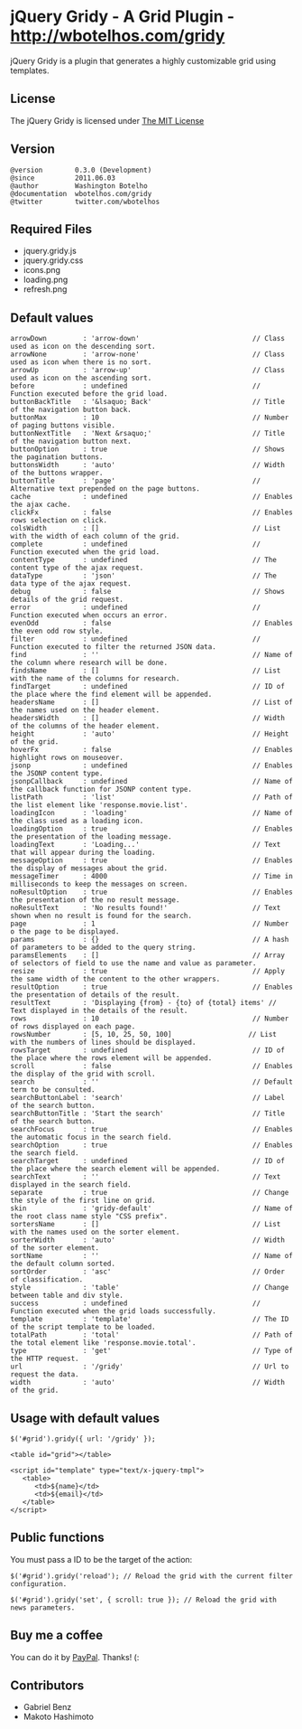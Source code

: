 # jQuery Gridy - A Grid Plugin - http://wbotelhos.com/gridy

jQuery Gridy is a plugin that generates a highly customizable grid using templates.

## License

The jQuery Gridy is licensed under [The MIT License](http://www.opensource.org/licenses/mit-license.php)

## Version

	@version        0.3.0 (Development)
	@since          2011.06.03
	@author         Washington Botelho
	@documentation  wbotelhos.com/gridy
	@twitter        twitter.com/wbotelhos

## Required Files

+ jquery.gridy.js
+ jquery.gridy.css
+ icons.png
+ loading.png
+ refresh.png

## Default values

	arrowDown         : 'arrow-down'                            // Class used as icon on the descending sort.
	arrowNone         : 'arrow-none'                            // Class used as icon when there is no sort.
	arrowUp           : 'arrow-up'                              // Class used as icon on the ascending sort.
	before            : undefined                               // Function executed before the grid load.
	buttonBackTitle   : '&lsaquo; Back'                         // Title of the navigation button back.
	buttonMax         : 10                                      // Number of paging buttons visible.
	buttonNextTitle   : 'Next &rsaquo;'                         // Title of the navigation button next.
	buttonOption      : true                                    // Shows the pagination buttons.
	buttonsWidth      : 'auto'                                  // Width of the buttons wrapper.
	buttonTitle       : 'page'                                  // Alternative text prepended on the page buttons.
	cache             : undefined                               // Enables the ajax cache.
	clickFx           : false                                   // Enables rows selection on click.
	colsWidth         : []                                      // List with the width of each column of the grid.
	complete          : undefined                               // Function executed when the grid load.
	contentType       : undefined                               // The content type of the ajax request.
	dataType          : 'json'                                  // The data type of the ajax request.
	debug             : false                                   // Shows details of the grid request.
	error             : undefined                               // Function executed when occurs an error.
	evenOdd           : false                                   // Enables the even odd row style.
	filter            : undefined                               // Function executed to filter the returned JSON data.
	find              : ''                                      // Name of the column where research will be done.
	findsName         : []                                      // List with the name of the columns for research.
	findTarget        : undefined                               // ID of the place where the find element will be appended.
	headersName       : []                                      // List of the names used on the header element.
	headersWidth      : []                                      // Width of the columns of the header element.
	height            : 'auto'                                  // Height of the grid.
	hoverFx           : false                                   // Enables highlight rows on mouseover.
	jsonp             : undefined                               // Enables the JSONP content type.
	jsonpCallback     : undefined                               // Name of the callback function for JSONP content type.
	listPath          : 'list'                                  // Path of the list element like 'response.movie.list'.
	loadingIcon       : 'loading'                               // Name of the class used as a loading icon.
	loadingOption     : true                                    // Enables the presentation of the loading message.
	loadingText       : 'Loading...'                            // Text that will appear during the loading.
	messageOption     : true                                    // Enables the display of messages about the grid.
	messageTimer      : 4000                                    // Time in milliseconds to keep the messages on screen.
	noResultOption    : true                                    // Enables the presentation of the no result message.
	noResultText      : 'No results found!'                     // Text shown when no result is found for the search.
	page              : 1                                       // Number o the page to be displayed.
	params            : {}                                      // A hash of parameters to be added to the query string.
	paramsElements    : []                                      // Array of selectors of field to use the name and value as parameter.
	resize            : true                                    // Apply the same width of the content to the other wrappers.
	resultOption      : true                                    // Enables the presentation of details of the result.
	resultText        : 'Displaying {from} - {to} of {total} items' // Text displayed in the details of the result.
	rows              : 10                                      // Number of rows displayed on each page.
	rowsNumber        : [5, 10, 25, 50, 100] 	               // List with the numbers of lines should be displayed.
	rowsTarget        : undefined                               // ID of the place where the rows element will be appended.
	scroll            : false                                   // Enables the display of the grid with scroll.
	search            : ''                                      // Default term to be consulted.
	searchButtonLabel : 'search'                                // Label of the search button.
	searchButtonTitle : 'Start the search'                      // Title of the search button.
	searchFocus       : true                                    // Enables the automatic focus in the search field.
	searchOption      : true                                    // Enables the search field. 
	searchTarget      : undefined                               // ID of the place where the search element will be appended. 
	searchText        : ''                                      // Text displayed in the search field.
	separate          : true                                    // Change the style of the first line on grid.
	skin              : 'gridy-default'                         // Name of the root class name style "CSS prefix".
	sortersName       : []                                      // List with the names used on the sorter element.
	sorterWidth       : 'auto'                                  // Width of the sorter element.
	sortName          : ''                                      // Name of the default column sorted.
	sortOrder         : 'asc'                                   // Order of classification.
	style             : 'table'                                 // Change between table and div style.
	success           : undefined                               // Function executed when the grid loads successfully.
	template          : 'template'                              // The ID of the script template to be loaded.
	totalPath         : 'total'                                 // Path of the total element like 'response.movie.total'.
	type              : 'get'                                   // Type of the HTTP request.
	url               : '/gridy'                                // Url to request the data.
	width             : 'auto'                                  // Width of the grid.

## Usage with default values

	$('#grid').gridy({ url: '/gridy' });
	
	<table id="grid"></table>
	
	<script id="template" type="text/x-jquery-tmpl">
	   <table>
	      <td>${name}</td>
	      <td>${email}</td>
	   </table>
	</script>

## Public functions

You must pass a ID to be the target of the action:
	
	$('#grid').gridy('reload'); // Reload the grid with the current filter configuration.

	$('#grid').gridy('set', { scroll: true }); // Reload the grid with news parameters.

## Buy me a coffee

You can do it by [PayPal](https://www.paypal.com/cgi-bin/webscr?cmd=_donations&business=X8HEP2878NDEG&item_name=jQuery%20Gridy). Thanks! (:

## Contributors

+ Gabriel Benz
+ Makoto Hashimoto
